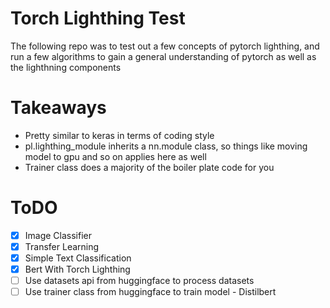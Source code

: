 # Torch Lighthing Test
The following repo was to test out a few concepts of pytorch lighthing, and run a few algorithms to gain a general understanding of pytorch as well as the lighthning components

# Takeaways
- Pretty similar to keras in terms of coding style
- pl.lighthing_module inherits a nn.module class, so things like moving model to gpu and so on applies here as well
- Trainer class does a majority of the boiler plate code for you

# ToDO
- [x] Image Classifier
- [x] Transfer Learning
- [x] Simple Text Classification
- [x] Bert With Torch Lighthing
- [ ] Use datasets api from huggingface to process datasets
- [ ] Use trainer class from huggingface to train model - Distilbert